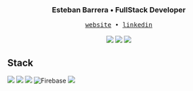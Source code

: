 <div align="center">
  <h3>Esteban Barrera • FullStack Developer</h3> 
  <samp>
    <a href="https://Estebanbss.dev/">website</a> •
    <a href="https://www.linkedin.com/in/estebanbss/">linkedin</a> 
  </samp>
</div>
<br>

<div  align='center'>
<img src="https://github-readme-stats.vercel.app/api?username=Estebanbss&theme=dark&show_icons=true&hide_border=true&count_private=true&width=300&height=50"> 
<img src="https://github-readme-streak-stats.herokuapp.com/?user=Estebanbss&theme=dark&hide_border=true&width=300&height=50"> 
<img src="https://github-readme-stats.vercel.app/api/top-langs/?username=Estebanbss&theme=dark&show_icons=true&hide_border=true&layout=compact&width=400&height=200">

</div>



## Stack
![](https://img.shields.io/badge/Angular-DD0031?style=for-the-badge&logo=angular&logoColor=white)
![](https://img.shields.io/badge/Astro-FF5D01.svg?style=for-the-badge&logo=Astro&logoColor=white)
![](https://img.shields.io/badge/Microsoft_SQL_Server-CC2927?style=for-the-badge&logo=microsoft-sql-server&logoColor=white)
![Firebase](https://img.shields.io/badge/firebase-%23039BE5.svg?style=for-the-badge&logo=firebase)
![](https://img.shields.io/badge/Tailwind_CSS-38B2AC?style=for-the-badge&logo=tailwind-css&logoColor=white)
